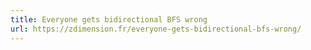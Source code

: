 ```yaml
---
title: Everyone gets bidirectional BFS wrong
url: https://zdimension.fr/everyone-gets-bidirectional-bfs-wrong/
---
```

